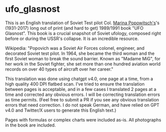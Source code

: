 # ufo_glasnost
This is an English translation of Soviet Test pilot Col. [Marina Popowitsch's](https://en.wikipedia.org/wiki/Marina_Popovich)'s (1931-2017) long out of print (and hard to get) 1989/1991 book "UFO Glasnost". This book is a crucial snapshot of Soviet ufology, composed right before or during the USSR's collapse. It is an incredible resource.

Wikipedia: "Popovich was a Soviet Air Forces colonel, engineer, and decorated Soviet test pilot. In 1964, she became the third woman and the first Soviet woman to break the sound barrier. Known as "Madame MiG", for her work in the Soviet fighter, she set more than one hundred aviation world records on over 40 types of aircraft over her career."

This translation was done using chatgpt v4.0, one page at a time, from a high quality 400 DPI flatbed scan. I've tried to ensure the translation between pages is acceptable, and in a few cases I translated 2 pages at a time and corrected any obvious errors. I will be correcting translation errors as time permits. (Feel free to submit a PR if you see any obvious translation errors that need correction. I do not speak German, and have relied on GPT v4.0 and Twitter/X users to generate this English text.)

Pages with formulas or complex charts were included as-is. All photographs in the book are included.
